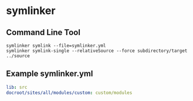 # symlinker

## Command Line Tool

```
symlinker symlink --file=symlinker.yml
symlinker symlink-single --relativeSource --force subdirectory/target ../source
```

## Example symlinker.yml

```yml
lib: src
docroot/sites/all/modules/custom: custom/modules
```